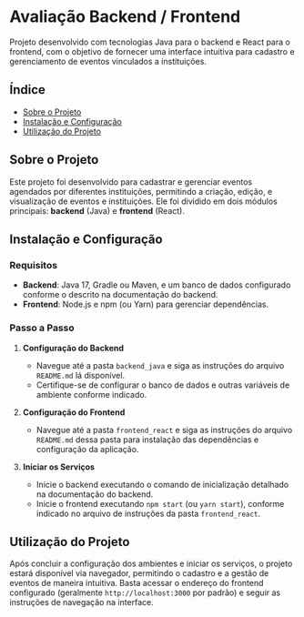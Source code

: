 # Avaliação Backend / Frontend

Projeto desenvolvido com tecnologias Java para o backend e React para o frontend, com o objetivo de fornecer uma interface intuitiva para cadastro e gerenciamento de eventos vinculados a instituições.

## Índice
- [Sobre o Projeto](#sobre-o-projeto)
- [Instalação e Configuração](#instalacao-e-configuracao)
- [Utilização do Projeto](#utilizacao-do-projeto)

## Sobre o Projeto
Este projeto foi desenvolvido para cadastrar e gerenciar eventos agendados por diferentes instituições, permitindo a criação, edição, e visualização de eventos e instituições. Ele foi dividido em dois módulos principais: **backend** (Java) e **frontend** (React).

## Instalação e Configuração

### Requisitos
- **Backend**: Java 17, Gradle ou Maven, e um banco de dados configurado conforme o descrito na documentação do backend.
- **Frontend**: Node.js e npm (ou Yarn) para gerenciar dependências.

### Passo a Passo

1. **Configuração do Backend**
   - Navegue até a pasta `backend_java` e siga as instruções do arquivo `README.md` lá disponível.
   - Certifique-se de configurar o banco de dados e outras variáveis de ambiente conforme indicado.

2. **Configuração do Frontend**
   - Navegue até a pasta `frontend_react` e siga as instruções do arquivo `README.md` dessa pasta para instalação das dependências e configuração da aplicação.

3. **Iniciar os Serviços**
   - Inicie o backend executando o comando de inicialização detalhado na documentação do backend.
   - Inicie o frontend executando `npm start` (ou `yarn start`), conforme indicado no arquivo de instruções da pasta `frontend_react`.

## Utilização do Projeto
Após concluir a configuração dos ambientes e iniciar os serviços, o projeto estará disponível via navegador, permitindo o cadastro e a gestão de eventos de maneira intuitiva. Basta acessar o endereço do frontend configurado (geralmente `http://localhost:3000` por padrão) e seguir as instruções de navegação na interface.